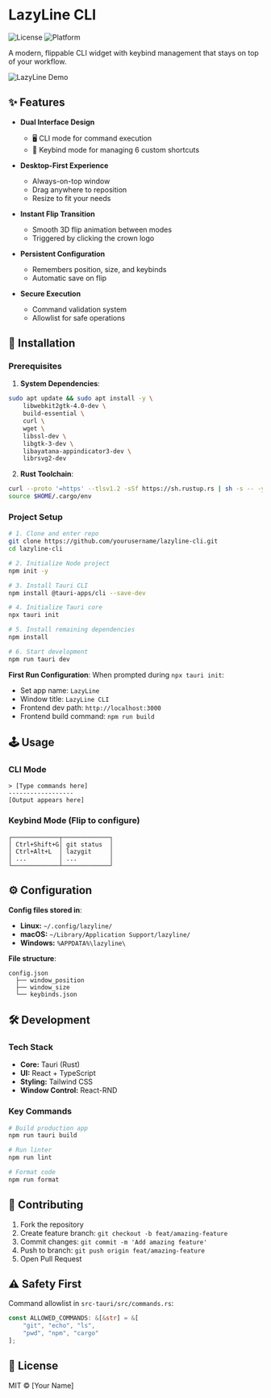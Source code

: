 # LazyLine CLI

![License](https://img.shields.io/badge/license-MIT-blue) ![Platform](https://img.shields.io/badge/platform-win|macos|linux-lightgrey)

A modern, flippable CLI widget with keybind management that stays on top of your workflow.

![LazyLine Demo](docs/demo.gif)

## ✨ Features

- **Dual Interface Design**
  - 🖥️ CLI mode for command execution
  - 🎹 Keybind mode for managing 6 custom shortcuts

- **Desktop-First Experience**
  - Always-on-top window
  - Drag anywhere to reposition
  - Resize to fit your needs

- **Instant Flip Transition**
  - Smooth 3D flip animation between modes
  - Triggered by clicking the crown logo

- **Persistent Configuration**
  - Remembers position, size, and keybinds
  - Automatic save on flip

- **Secure Execution**
  - Command validation system
  - Allowlist for safe operations

## 🚀 Installation

### Prerequisites

1. **System Dependencies**:
```bash
sudo apt update && sudo apt install -y \
    libwebkit2gtk-4.0-dev \
    build-essential \
    curl \
    wget \
    libssl-dev \
    libgtk-3-dev \
    libayatana-appindicator3-dev \
    librsvg2-dev
```

2. **Rust Toolchain**:
```bash
curl --proto '=https' --tlsv1.2 -sSf https://sh.rustup.rs | sh -s -- -y
source $HOME/.cargo/env
```

### Project Setup
```bash
# 1. Clone and enter repo
git clone https://github.com/yourusername/lazyline-cli.git
cd lazyline-cli

# 2. Initialize Node project
npm init -y

# 3. Install Tauri CLI
npm install @tauri-apps/cli --save-dev

# 4. Initialize Tauri core
npx tauri init

# 5. Install remaining dependencies
npm install

# 6. Start development
npm run tauri dev
```

**First Run Configuration**: When prompted during `npx tauri init`:
- Set app name: `LazyLine`
- Window title: `LazyLine CLI`
- Frontend dev path: `http://localhost:3000`
- Frontend build command: `npm run build`

## 🕹️ Usage

### CLI Mode
```text
> [Type commands here]
------------------
[Output appears here]
```

### Keybind Mode (Flip to configure)
```text
┌─────────────┬─────────────┐
│ Ctrl+Shift+G│ git status  │
│ Ctrl+Alt+L  │ lazygit     │
│ ...         │ ...         │
└─────────────┴─────────────┘
```

## ⚙️ Configuration

**Config files stored in**:
- **Linux:** `~/.config/lazyline/`
- **macOS:** `~/Library/Application Support/lazyline/`
- **Windows:** `%APPDATA%\lazyline\`

**File structure**:
```text
config.json
  ├── window_position
  ├── window_size
  └── keybinds.json
```

## 🛠️ Development

### Tech Stack
- **Core:** Tauri (Rust)
- **UI:** React + TypeScript
- **Styling:** Tailwind CSS
- **Window Control:** React-RND

### Key Commands
```bash
# Build production app
npm run tauri build

# Run linter
npm run lint

# Format code
npm run format
```

## 🤝 Contributing

1. Fork the repository
2. Create feature branch: `git checkout -b feat/amazing-feature`
3. Commit changes: `git commit -m 'Add amazing feature'`
4. Push to branch: `git push origin feat/amazing-feature`
5. Open Pull Request

## ⚠️ Safety First

Command allowlist in `src-tauri/src/commands.rs`:
```rust
const ALLOWED_COMMANDS: &[&str] = &[
    "git", "echo", "ls", 
    "pwd", "npm", "cargo"
];
```

## 📜 License

MIT © [Your Name]

